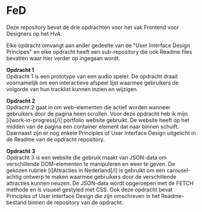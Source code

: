 # FeD

Deze repository bevat de drie opdrachten voor het vak Frontend voor Designers op het HvA.

Elke opdracht omvangt aan ander gedeelte van de "User Interface Design Principes" en elke opdracht  heeft een sub-repository die ook Readme files bevatten waar hier verder op ingegaan wordt. 


<b>Opdracht 1</b> <br>
Opdracht 1 is een prototype van een audio speler. De opdracht draait voornamelijk om een interactieve afspeel lijst waarmee gebruikers de volgorde van hun tracklist kunnen inzien en wijzigen. 

<b>Opdracht 2</b><br>
Opdracht 2 gaat in om web-elementen die actief worden wanneer gebruikers door de pagina heen scrollen. Voor deze opdracht heb ik mijn [i]work-in-progress[/i] portfolio website gebruikt. De website heeft op het midden van de pagina een container element dat naar binnen schuift. Daarnaast zijn er nog enkele Principles of User Interface Design uitgelicht in de Readme van de opdracht repository. 

<b>Opdracht 3</b><br>
Opdracht 3 is een website die gebruik maakt van JSON-data om verschillende DOM-elementen te manipuleren en weer te geven. De gekozen rubriek [i]Attracties in Nederland[/i] is gebruikt om een carousel-achtig ontwerp te maken waarmee gebruikers door de verschillende attracties kunnen neuzen. De JSON-data wordt opgeroepen met de FETCH methode en is visueel gestyled met CSS. Ook deze opdracht bevat Principles of User Interface Design die zijn omschreven in het Readme-bestand binnen de repository van de opdracht.
